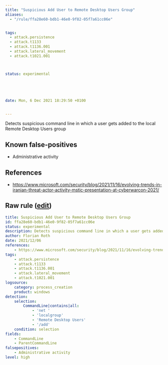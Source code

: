 ```yaml
---
title: "Suspicious Add User to Remote Desktop Users Group"
aliases:
  - "/rule/ffa28e60-bdb1-46e0-9f82-05f7a61cc06e"


tags:
  - attack.persistence
  - attack.t1133
  - attack.t1136.001
  - attack.lateral_movement
  - attack.t1021.001



status: experimental





date: Mon, 6 Dec 2021 18:29:50 +0100


---
```


Detects suspicious command line in which a user gets added to the local Remote Desktop Users group

<!--more-->


## Known false-positives

* Administrative activity



## References

* https://www.microsoft.com/security/blog/2021/11/16/evolving-trends-in-iranian-threat-actor-activity-mstic-presentation-at-cyberwarcon-2021/


## Raw rule ([edit](https://github.com/SigmaHQ/sigma/edit/master/rules/windows/process_creation/proc_creation_win_susp_add_user_remote_desktop.yml))
```yaml
title: Suspicious Add User to Remote Desktop Users Group
id: ffa28e60-bdb1-46e0-9f82-05f7a61cc06e
status: experimental
description: Detects suspicious command line in which a user gets added to the local Remote Desktop Users group
author: Florian Roth
date: 2021/12/06
references:
    - https://www.microsoft.com/security/blog/2021/11/16/evolving-trends-in-iranian-threat-actor-activity-mstic-presentation-at-cyberwarcon-2021/
tags:
    - attack.persistence
    - attack.t1133
    - attack.t1136.001
    - attack.lateral_movement
    - attack.t1021.001
logsource:
    category: process_creation
    product: windows
detection:
    selection:
        CommandLine|contains|all:
            - 'net '
            - 'localgroup'
            - 'Remote Desktop Users'
            - '/add'
    condition: selection
fields:
    - CommandLine
    - ParentCommandLine
falsepositives:
    - Administrative activity
level: high

```
